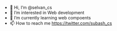 - 👋 Hi, I’m @selvan_cs
- 👀 I’m interested in Web development
- 🌱 I’m currently learning web compoents 
- 📫 How to reach me https://twitter.com/subash_cs

<!---
chithiraiselvan/chithiraiselvan is a ✨ special ✨ repository because its `README.md` (this file) appears on your GitHub profile.
You can click the Preview link to take a look at your changes.
--->
